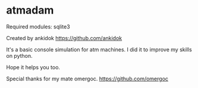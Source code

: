 # atmadam

Required modules:
sqlite3

Created by ankidok
https://github.com/ankidok

It's a basic console simulation for  atm machines.
I did it to improve my skills on python.

Hope it helps you too.

Special thanks for my mate omergoc.
https://github.com/omergoc
